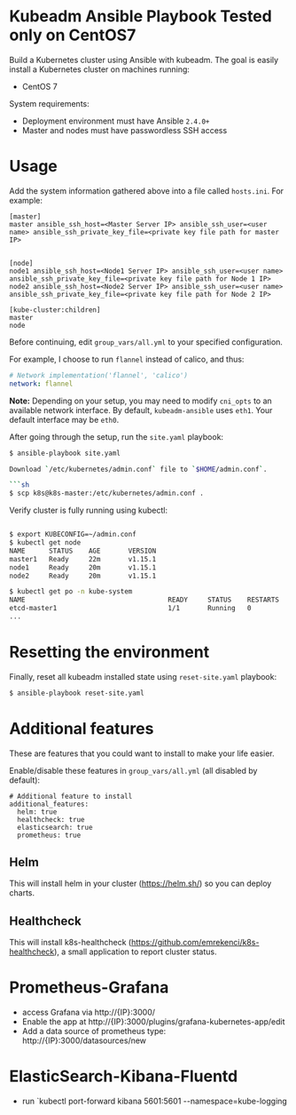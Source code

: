 # Kubeadm Ansible Playbook Tested only on CentOS7

Build a Kubernetes cluster using Ansible with kubeadm. The goal is easily install a Kubernetes cluster on machines running:

  - CentOS 7

System requirements:

  - Deployment environment must have Ansible `2.4.0+`
  - Master and nodes must have passwordless SSH access

# Usage

Add the system information gathered above into a file called `hosts.ini`. For example:
```
[master]
master ansible_ssh_host=<Master Server IP> ansible_ssh_user=<user name> ansible_ssh_private_key_file=<private key file path for master  IP>


[node]
node1 ansible_ssh_host=<Node1 Server IP> ansible_ssh_user=<user name> ansible_ssh_private_key_file=<private key file path for Node 1 IP>
node2 ansible_ssh_host=<Node2 Server IP> ansible_ssh_user=<user name> ansible_ssh_private_key_file=<private key file path for Node 2 IP>

[kube-cluster:children]
master
node
```

Before continuing, edit `group_vars/all.yml` to your specified configuration.

For example, I choose to run `flannel` instead of calico, and thus:

```yaml
# Network implementation('flannel', 'calico')
network: flannel
```

**Note:** Depending on your setup, you may need to modify `cni_opts` to an available network interface. By default, `kubeadm-ansible` uses `eth1`. Your default interface may be `eth0`.

After going through the setup, run the `site.yaml` playbook:

```sh
$ ansible-playbook site.yaml

Download `/etc/kubernetes/admin.conf` file to `$HOME/admin.conf`.

```sh
$ scp k8s@k8s-master:/etc/kubernetes/admin.conf .
```

Verify cluster is fully running using kubectl:

```sh

$ export KUBECONFIG=~/admin.conf
$ kubectl get node
NAME      STATUS    AGE       VERSION
master1   Ready     22m       v1.15.1
node1     Ready     20m       v1.15.1
node2     Ready     20m       v1.15.1

$ kubectl get po -n kube-system
NAME                                    READY     STATUS    RESTARTS   AGE
etcd-master1                            1/1       Running   0          23m
...
```

# Resetting the environment

Finally, reset all kubeadm installed state using `reset-site.yaml` playbook:

```sh
$ ansible-playbook reset-site.yaml
```

# Additional features
These are features that you could want to install to make your life easier.

Enable/disable these features in `group_vars/all.yml` (all disabled by default):
```
# Additional feature to install
additional_features:
  helm: true
  healthcheck: true
  elasticsearch: true
  prometheus: true
```

## Helm
This will install helm in your cluster (https://helm.sh/) so you can deploy charts.

## Healthcheck
This will install k8s-healthcheck (https://github.com/emrekenci/k8s-healthcheck), a small application to report cluster status.

# Prometheus-Grafana
- access Grafana via http://{IP}:3000/
- Enable the app at http://{IP}:3000/plugins/grafana-kubernetes-app/edit
- Add a data source of prometheus type: http://{IP}:3000/datasources/new

# ElasticSearch-Kibana-Fluentd
- run `kubectl port-forward kibana 5601:5601 --namespace=kube-logging
